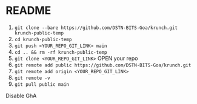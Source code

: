 # README

1. `git clone --bare https://github.com/DSTN-BITS-Goa/krunch.git krunch-public-temp`
2. `cd krunch-public-temp`
3. `git push <YOUR_REPO_GIT_LINK> main`
4. `cd .. && rm -rf krunch-public-temp`
5. `git clone <YOUR_REPO_GIT_LINK>`
OPEN your repo
6. `git remote add public https://github.com/DSTN-BITS-Goa/krunch.git`
7. `git remote add origin <YOUR_REPO_GIT_LINK>`
8. `git remote -v`
9. `git pull public main`

Disable GhA